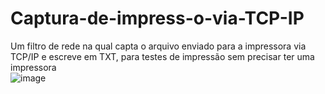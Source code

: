# Captura-de-impress-o-via-TCP-IP
Um filtro de rede na qual capta o arquivo enviado para a impressora via TCP/IP e escreve em TXT, para testes de impressão sem precisar ter uma impressora
<br>
![image](https://user-images.githubusercontent.com/62814826/218541494-07b19f26-936f-4d2f-af0f-dc3a4fdb21e0.png)
